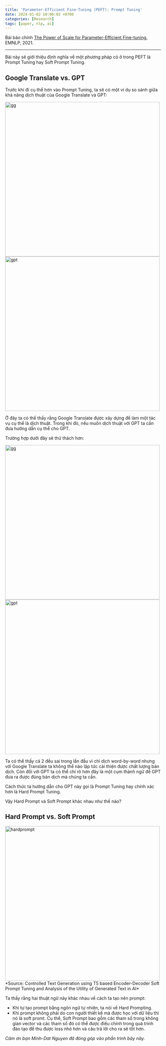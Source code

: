 ```yaml
---
title: 'Parameter-Efficient Fine-Tuning (PEFT): Prompt Tuning'
date: 2024-01-02 10:00:03 +0700
categories: [Research]
tags: [paper, nlp, ai]     
---
```

Bài báo chính [The Power of Scale for Parameter-Efficient Fine-tuning](https://arxiv.org/pdf/2104.08691.pdf), EMNLP, 2021.

---

Bài này sẽ giới thiệu định nghĩa về một phương pháp có ở trong PEFT là Prompt Tuning hay Soft Prompt Tuning.

## Google Translate vs. GPT

Trước khi đi cụ thể hơn vào Prompt Tuning, ta sẽ có một ví dụ so sánh giữa khả năng dịch thuật của Google Translate và GPT:

<img src="https://i.ibb.co/LdVdnPJ/Screenshot-from-2024-01-02-19-26-55.png" alt="gg" width=500/> 

<img src="https://i.ibb.co/3mBnxFL/Screenshot-from-2024-01-02-19-28-10.png" alt="gpt" width=500/>

Ở đây ta có thể thấy rằng Google Translate được xây dựng để làm một tác vụ cụ thể là dịch thuật. Trong khi đó, nếu muốn dịch thuật với GPT ta cần đưa hướng dẫn cụ thể cho GPT.

Trường hợp dưới đây sẽ thử thách hơn:

<img src="https://i.ibb.co/SRbZRqr/Screenshot-from-2024-01-02-19-29-45.png" alt="gg" width=500/> 
<img src="https://i.ibb.co/hY1w2HJ/Screenshot-from-2024-01-02-19-31-33.png" alt="gpt" width=500/>

Ta có thể thấy cả 2 đều sai trong lần đầu vì chỉ dịch word-by-word nhưng với Google Translate ta không thể nào lập tức cải thiện được chất lượng bản dịch. Còn đối với GPT ta có thể chỉ rõ hơn đây là một cụm thành ngữ để GPT đưa ra được đúng bản dịch mà chúng ta cần. 


Cách thức ta hướng dẫn cho GPT này gọi là Prompt Tuning hay chính xác hơn là Hard Prompt Tuning. 

Vậy Hard Prompt và Soft Prompt khác nhau như thế nào?


## Hard Prompt vs. Soft Prompt

<img src="https://www.researchgate.net/publication/366062946/figure/fig1/AS:11431281105340756@1670383256990/The-comparison-between-the-previous-T5-prompt-tuning-method-part-a-and-the-introduced.jpg" alt="hardprompt" width=500/>
*Source: Controlled Text Generation using T5 based Encoder-Decoder Soft Prompt Tuning and Analysis of the Utility of Generated Text in AI*

Ta thấy rằng hai thuật ngữ này khác nhau về cách ta tạo nên prompt:
- Khi tự tạo prompt bằng ngôn ngữ tự nhiên, ta nói về Hard Prompting.
- Khi prompt không phải do con người thiết kế mà được học với dữ liệu thì nó là soft promt. Cụ thể, Soft Prompt bao gồm các tham số trong không gian vector và các tham số đó có thể được điều chỉnh trong quá trình đào tạo để thu được loss nhỏ hơn và câu trả lời cho ra sẽ tốt hơn.


*Cảm ơn bạn Minh-Dat Nguyen đã đóng góp vào phần trình bày này.*
